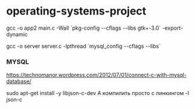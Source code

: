 # operating-systems-project
gcc -o app2 main.c -Wall \`pkg-config --cflags --libs gtk+-3.0\` -export-dynamic

gcc -o server server.c -lpthread \`mysql_config --cflags --libs\`

### MYSQL
https://technomanor.wordpress.com/2012/07/01/connect-c-with-mysql-database/

sudo apt-get install -y libjson-c-dev
А компилить просто с линкингом -l json-c
